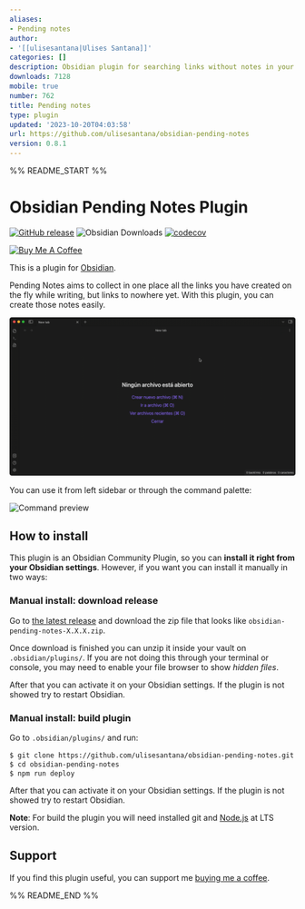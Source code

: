 ```yaml
---
aliases:
- Pending notes
author:
- '[[ulisesantana|Ulises Santana]]'
categories: []
description: Obsidian plugin for searching links without notes in your vault.
downloads: 7128
mobile: true
number: 762
title: Pending notes
type: plugin
updated: '2023-10-20T04:03:58'
url: https://github.com/ulisesantana/obsidian-pending-notes
version: 0.8.1
---
```


%% README_START %%

# Obsidian Pending Notes Plugin
[![GitHub release](https://img.shields.io/github/release/ulisesantana/obsidian-pending-notes.svg)](https://GitHub.com/ulisesantana/obsidian-pending-notes/releases/)
![Obsidian Downloads](https://img.shields.io/badge/dynamic/json?logo=obsidian&color=%23483699&label=downloads&query=%24%5B%22obsidian-pending-notes%22%5D.downloads&url=https%3A%2F%2Fraw.githubusercontent.com%2Fobsidianmd%2Fobsidian-releases%2Fmaster%2Fcommunity-plugin-stats.json)
[![codecov](https://codecov.io/github/ulisesantana/obsidian-pending-notes/branch/master/graph/badge.svg?token=XXwfgoPhoY)](https://codecov.io/github/ulisesantana/obsidian-pending-notes)

<a href="https://www.buymeacoffee.com/ulisesantana" target="_blank"><img src="https://cdn.buymeacoffee.com/buttons/v2/default-yellow.png" alt="Buy Me A Coffee" style="height: 42px !important;width: auto !important;" ></a>

This is a plugin for [Obsidian](https://obsidian.md).

Pending Notes aims to collect in one place all the links you have created on the fly while writing, but links to nowhere yet. With this plugin, you can create those notes easily.

![Show who the plugins can be used](https://raw.githubusercontent.com/ulisesantana/obsidian-pending-notes/HEAD/docs/preview.gif)

You can use it from left sidebar or through the command palette:

![Command preview](https://raw.githubusercontent.com/ulisesantana/obsidian-pending-notes/HEAD/docs/command.png)

## How to install

This plugin is an Obsidian Community Plugin, so you can **install it right from your Obsidian settings**. However, if you want you can install it manually in two ways: 

### Manual install: download release 
Go to [the latest release](https://github.com/ulisesantana/obsidian-pending-notes/releases/latest) and download the zip file that looks like `obsidian-pending-notes-X.X.X.zip`.

Once download is finished you can unzip it inside your vault on `.obsidian/plugins/`. If you are not doing this through your terminal or console, you may need to enable your file browser to show *hidden files*.

After that you can activate it on your Obsidian settings. If the plugin is not showed try to restart Obsidian.

### Manual install: build plugin
Go to `.obsidian/plugins/` and run:

```shell
$ git clone https://github.com/ulisesantana/obsidian-pending-notes.git
$ cd obsidian-pending-notes
$ npm run deploy
```

After that you can activate it on your Obsidian settings. If the plugin is not showed try to restart Obsidian.

**Note**: For build the plugin you will need installed git and [Node.js](https://nodejs.org/en/) at LTS version.

## Support 

If you find this plugin useful, you can support me [buying me a coffee](https://www.buymeacoffee.com/ulisesantana).


%% README_END %%